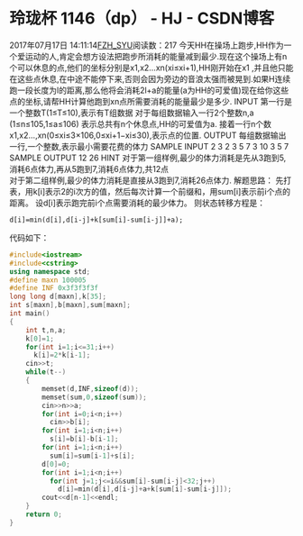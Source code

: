 # 玲珑杯  1146（dp） - HJ - CSDN博客
2017年07月17日 14:11:14[FZH_SYU](https://me.csdn.net/feizaoSYUACM)阅读数：217
今天HH在操场上跑步,HH作为一个爱运动的人,肯定会想方设法把跑步所消耗的能量减到最少.现在这个操场上有n个可以休息的点,他们的坐标分别是x1,x2…xn(xi≤xi+1),HH刚开始在x1 ,并且他只能在这些点休息,在中途不能停下来,否则会因为旁边的音浪太强而被晃到.如果H连续跑一段长度为l的距离,那么他将会消耗2l+a的能量(a为HH的可爱值)现在给你这些点的坐标,请帮HH计算他跑到xn点所需要消耗的能量最少是多少.
INPUT 
第一行是一个整数T(1≤T≤10),表示有T组数据 对于每组数据输入一行2个整数n,a (1≤n≤105,1≤a≤106) 表示总共有n个休息点,HH的可爱值为a. 接着一行n个数x1,x2…,xn(0≤xi≤3×106,0≤xi+1−xi≤30),表示点的位置.
OUTPUT 
每组数据输出一行,一个整数,表示最小需要花费的体力
SAMPLE INPUT 
2 
3 2 
3 5 7 
3 10 
3 5 7
SAMPLE OUTPUT 
12 
26
HINT 
对于第一组样例,最少的体力消耗是先从3跑到5,消耗6点体力,再从5跑到7,消耗6点体力,共12点  
对于第二组样例,最少的体力消耗是直接从3跑到7,消耗26点体力.
解题思路： 
先打表，用k[i]表示2的i次方的值，然后每次计算一个前缀和，用sum[i]表示前i个点的距离。 
设d[i]表示跑完前i个点需要消耗的最少体力。 
则状态转移方程是：
```
d[i]=min(d[i],d[i-j]+k[sum[i]-sum[i-j]]+a);
```
代码如下：
```cpp
#include<iostream>
#include<cstring>
using namespace std;
#define maxn 100005
#define INF 0x3f3f3f3f
long long d[maxn],k[35];
int s[maxn],b[maxn],sum[maxn];
int main()
{
    int t,n,a;
    k[0]=1;
    for(int i=1;i<=31;i++)
      k[i]=2*k[i-1];
    cin>>t;
    while(t--)
    {
        memset(d,INF,sizeof(d));
        memset(sum,0,sizeof(sum));
        cin>>n>>a;
        for(int i=0;i<n;i++)
          cin>>b[i];
        for(int i=1;i<n;i++)
          s[i]=b[i]-b[i-1];
        for(int i=1;i<n;i++)
          sum[i]=sum[i-1]+s[i];
        d[0]=0;
        for(int i=1;i<n;i++)
          for(int j=1;j<=i&&sum[i]-sum[i-j]<32;j++)
            d[i]=min(d[i],d[i-j]+a+k[sum[i]-sum[i-j]]);
        cout<<d[n-1]<<endl;
    }
    return 0;
}
```
